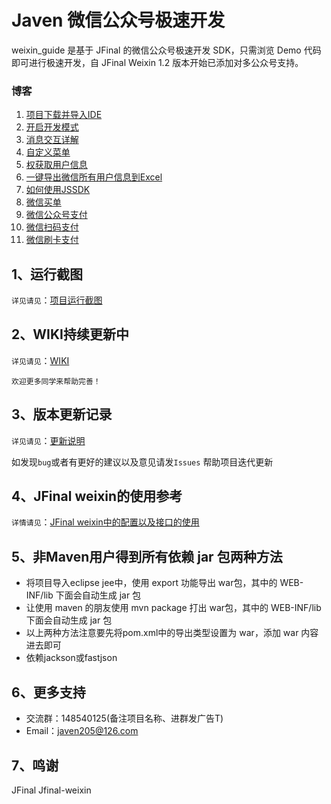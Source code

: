 # Javen 微信公众号极速开发
weixin_guide 是基于 JFinal 的微信公众号极速开发 SDK，只需浏览 Demo 代码即可进行极速开发，自 JFinal Weixin 1.2 版本开始已添加对多公众号支持。


### 博客

1. [项目下载并导入IDE](http://www.jianshu.com/p/ab209e163614)
2. [开启开发模式](http://www.jianshu.com/p/a87d4b9f9424)
3. [消息交互详解](http://www.jianshu.com/p/6e8caa616577)
4. [自定义菜单](http://www.jianshu.com/p/41ce83878f05)
5. [权获取用户信息](http://www.jianshu.com/p/01b04bdf9645)
6. [一键导出微信所有用户信息到Excel](http://www.jianshu.com/p/fd34c859e069)
7. [如何使用JSSDK](http://www.jianshu.com/p/bb88f7520b9e)
8. [微信买单](http://www.jianshu.com/p/e28eb52830c5)
9. [微信公众号支付](http://www.jianshu.com/p/cb2456a2d7a7)
10. [微信扫码支付](http://www.jianshu.com/p/474af73eb176)
11. [微信刷卡支付](http://www.jianshu.com/p/ef6c9c5c5807)

## 1、运行截图
`详见请见`：[项目运行截图](http://git.oschina.net/javen205/weixin_guide/wikis/%E8%BF%90%E8%A1%8C%E6%95%88%E6%9E%9C%E5%9B%BE)

## 2、WIKI持续更新中
`详见请见`：[WIKI](http://git.oschina.net/javen205/weixin_guide/wikis/home)

`欢迎更多同学来帮助完善！`

## 3、版本更新记录
`详见请见`：[更新说明](http://git.oschina.net/javen205/weixin_guide/wikis/%E7%89%88%E6%9C%AC%E6%9B%B4%E6%96%B0%E8%AE%B0%E5%BD%95)

如发现`bug`或者有更好的建议以及意见请发`Issues` 帮助项目迭代更新

## 4、JFinal weixin的使用参考
`详情请见`：[JFinal weixin中的配置以及接口的使用](http://git.oschina.net/jfinal/jfinal-weixin/wikis/home)

## 5、非Maven用户得到所有依赖 jar 包两种方法
- 将项目导入eclipse jee中，使用 export 功能导出 war包，其中的 WEB-INF/lib 下面会自动生成 jar 包
- 让使用 maven 的朋友使用 mvn package 打出 war包，其中的 WEB-INF/lib 下面会自动生成 jar 包
- 以上两种方法注意要先将pom.xml中的导出类型设置为 war，添加 <packaging>war</packaging> 内容进去即可
- 依赖jackson或fastjson



## 6、更多支持
- 交流群：148540125(备注项目名称、进群发广告T)
- Email：javen205@126.com

## 7、鸣谢

JFinal
Jfinal-weixin



